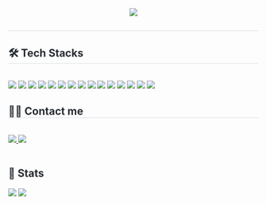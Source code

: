 <div align= "center">
   <img src="https://capsule-render.vercel.app/api?type=transparent&color=gradient&height=120&text=Farmer's%20Code%20Farm&animation=fadeIn&fontColor=9edb1a&fontSize=60" />
   </div>
   <div style="text-align: left;"> 
   <h2 style="border-bottom: 1px solid #d8dee4; color: #282d33;">  </h2>  
   <div style="font-weight: 700; font-size: 15px; text-align: left; color: #282d33;">  </div> 
   </div>
   <div style="text-align: left;">
   <h2 style="border-bottom: 1px solid #d8dee4; color: #282d33;"> 🛠️ Tech Stacks </h2> <br> 
   <div style="margin: ; text-align: left;" "text-align: left;"> <img src="https://img.shields.io/badge/Tensorflow-FF6F00?style=for-the-badge&logo=Tensorflow&logoColor=white">
         <img src="https://img.shields.io/badge/MySQL-4479A1?style=for-the-badge&logo=MySQL&logoColor=white">
         <img src="https://img.shields.io/badge/Bootstrap-7952B3?style=for-the-badge&logo=Bootstrap&logoColor=white">
         <img src="https://img.shields.io/badge/Django-092E20?style=for-the-badge&logo=Django&logoColor=white">
         <img src="https://img.shields.io/badge/Git-F05032?style=for-the-badge&logo=Git&logoColor=white">
         <img src="<https://img.shields.io/badge/Python-3776AB?style=for-the-badge&logo=Python&logoColor=white>">
         <img src="<https://img.shields.io/badge/PyTorch-EE4C2C?style=for-the-badge&logo=PyTorch&logoColor=white>">
         <img src="<https://img.shields.io/badge/Flask-000000?style=for-the-badge&logo=Flask&logoColor=white>">
         <img src="<https://img.shields.io/badge/Amazon> S3-569A31?&style=for-the-badge&logo=Amazon S3&logoColor=white">
         <img src="https://img.shields.io/badge/html5-%23E34F26.svg?&style=for-the-badge&logo=html5&logoColor=white" />
      <img src="https://img.shields.io/badge/css3-%231572B6.svg?&style=for-the-badge&logo=css3&logoColor=white" />
         <img src="https://img.shields.io/badge/python-%233776AB.svg?&style=for-the-badge&logo=python&logoColor=white" />
      	<img src="https://img.shields.io/badge/flask-%23000000.svg?&style=for-the-badge&logo=flask&logoColor=white" />
      <img src="https://img.shields.io/badge/fastapi-%23009688.svg?&style=for-the-badge&logo=fastapi&logoColor=white" />
      <img src="https://img.shields.io/badge/django-%23092E20.svg?&style=for-the-badge&logo=django&logoColor=white" />
         </div>
   </div>
    <div style="text-align: left;">
   <h2 style="border-bottom: 1px solid #d8dee4; color: #282d33;"> 🧑‍💻 Contact me </h2> <br> 
   <div style="text-align: left;"> <a href=https://velog.io/@hktysh/posts> <img src="https://img.shields.io/badge/Velog-20C997?style=for-the-badge&logo=Velog&logoColor=white&link=https://velog.io/@hktysh/posts"> </a>
        <a href=mailto:go980314@gmail.com> <img src="https://img.shields.io/badge/Gmail-EA4335?style=for-the-badge&logo=Gmail&logoColor=white&link=mailto:go980314@gmail.com"> </a>
         </div>  <br> 
   <div style="text-align: left;">  </div> 
   </div>
   <div style="text-align: left;">
  <h2 style="border-bottom: 1px solid #; color: #282d33;"> 🏅 Stats </h2> 
       <div style="text-align: left;"> 
             <img src="https://github-readme-stats.vercel.app/api/top-langs/?username=Baehyeonu&layout=compact&hide=javascript,css,scss&langs_count=8"/>
<img src=https://github-readme-stats.vercel.app/api?username=gkw314&show_icons=true
         /> </div> 
   </div>
